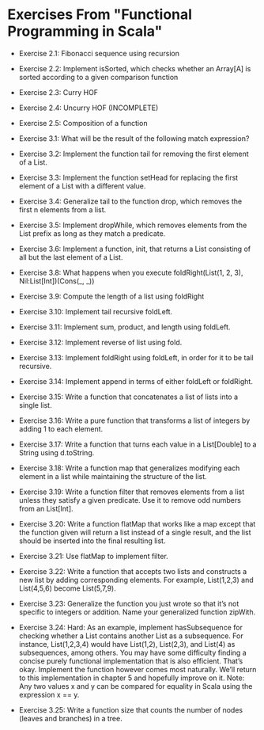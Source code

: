 # Exercises From "Functional Programming in Scala"

* Exercise 2.1: Fibonacci sequence using recursion
* Exercise 2.2: Implement isSorted, which checks whether an Array[A] is sorted according to a given comparison function
* Exercise 2.3: Curry HOF
* Exercise 2.4: Uncurry HOF (INCOMPLETE)
* Exercise 2.5: Composition of a function

* Exercise 3.1: What will be the result of the following match expression?
* Exercise 3.2: Implement the function tail for removing the first element of a List.
* Exercise 3.3: Implement the function setHead for
                replacing the first element of a List with a different value.
* Exercise 3.4: Generalize tail to the function drop, which removes the first n elements from a list.
* Exercise 3.5: Implement dropWhile, which removes elements from the List prefix as long as they match a predicate.
* Exercise 3.6: Implement a function, init, that returns a List consisting of all but the last element of a List.
* Exercise 3.8: What happens when you execute foldRight(List(1, 2, 3), Nil:List[Int])(Cons(_, _))
* Exercise 3.9: Compute the length of a list using foldRight
* Exercise 3.10: Implement tail recursive foldLeft.
* Exercise 3.11: Implement sum, product, and length using foldLeft.
* Exercise 3.12: Implement reverse of list using fold.
* Exercise 3.13: Implement foldRight using foldLeft, in order for it to be tail recursive.
* Exercise 3.14: Implement append in terms of either foldLeft or foldRight.
* Exercise 3.15: Write a function that concatenates a list of lists into a single list.
* Exercise 3.16: Write a pure function that transforms a list of integers by adding 1 to each element.
* Exercise 3.17: Write a function that turns each value in a List[Double] to a String using d.toString.
* Exercise 3.18: Write a function map that generalizes modifying each element in a list while maintaining the structure of the list.
* Exercise 3.19: Write a function filter that removes elements from a list unless they satisfy a given predicate. Use it to remove odd numbers from an List[Int].
* Exercise 3.20: Write a function flatMap that works like a map except that the function given will return a list instead of a single result, and the list should be inserted into the final resulting list.
* Exercise 3.21: Use flatMap to implement filter.
* Exercise 3.22: Write a function that accepts two lists and constructs a new list by adding corresponding elements. For example, List(1,2,3) and List(4,5,6) become List(5,7,9).
* Exercise 3.23: Generalize the function you just wrote so that it’s not specific to integers or addition. Name your generalized function zipWith.
* Exercise 3.24: Hard: As an example, implement hasSubsequence for checking whether a List contains another List as a subsequence. For instance, List(1,2,3,4) would have List(1,2), List(2,3), and List(4) as subsequences, among others. You may have some difficulty finding a concise purely functional implementation that is also efficient. That’s okay. Implement the function however comes most naturally. We’ll return to this implementation in chapter 5 and hopefully improve on it. Note: Any two values x and y can be compared for equality in Scala using the expression x == y.
* Exercise 3.25: Write a function size that counts the number of nodes (leaves and branches) in a tree.